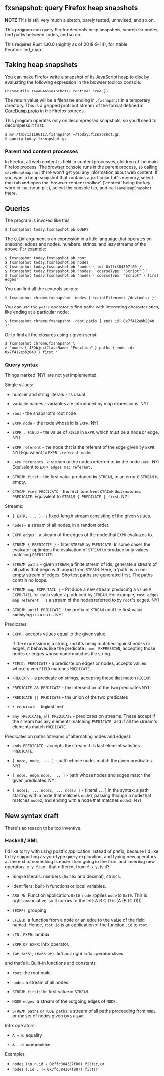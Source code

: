 ## fxsnapshot: query Firefox heap snapshots

**NOTE** This is still very much a sketch, barely tested, unrevised, and so on.

This program can query Firefox devtools heap snapshots, search for nodes, find
paths between nodes, and so on.

This requires Rust 1.30.0 (nightly as of 2018-9-14), for stable
Iterator::find_map.

## Taking heap snapshots

You can make Firefox write a snapshot of its JavaScript heap to disk by
evaluating the following expression in the browser toolbox console:

    ChromeUtils.saveHeapSnapshot({ runtime: true })

The return value will be a filename ending in `.fxsnapshot` in a temporary
directory. This is a gzipped protobuf stream, of the format defined in
[CoreDump.proto][coredump] in the Firefox sources.

[coredump]: https://searchfox.org/mozilla-central/source/devtools/shared/heapsnapshot/CoreDump.proto

This program operates only on decompressed snapshots, so you'll need to
decompress it first:

    $ mv /tmp/131196117.fxsnapshot ~/today.fxsnapshot.gz
    $ gunzip today.fxsnapshot.gz

### Parent and content processes

In Firefox, all web content is held in content processes, children of the main
Firefox process. The browser console runs in the parent process, so calling
`saveHeapSnapshot` there won't get you any information about web content. If you
want a heap snapshot that contains a particular tab's memory, select that tab
and open the 'browser content toolbox' ('content' being the key word in that
noun pile), select the console tab, and call `saveHeapSnapshot` there.

## Queries

The program is invoked like this:

    $ fxsnapshot today.fxsnapshot.pb QUERY

The `QUERY` argument is an expression in a little language that operates on
snapshot edges and nodes, numbers, strings, and lazy streams of the above. For
example:

    $ fxsnapshot today.fxsnapshot.pb root
    $ fxsnapshot today.fxsnapshot.pb nodes
    $ fxsnapshot today.fxsnapshot.pb 'nodes { id: 0x7fc384307f80 }'
    $ fxsnapshot today.fxsnapshot.pb 'nodes { coarseType: "Script" }'
    $ fxsnapshot today.fxsnapshot.pb 'nodes { coarseType: "Script" } first edges'

You can find all the devtools scripts:

    $ fxsnapshot chrome.fxsnapshot 'nodes { scriptFilename: /devtools/ }'

You can use the `paths` operator to find paths with interesting characteristics,
like ending at a particular node:

    $ fxsnapshot chrome.fxsnapshot 'root paths { ends id: 0x7f412ebb2040 }'

Or to find all the closures using a given script:

    $ fxsnapshot chrome.fxsnapshot \
    > 'nodes { JSObjectClassName: "Function" } paths { ends id: 0x7f412ebb2040 } first '

### Query syntax

Things marked 'NYI' are not yet implemented.

Single values:

- number and string literals - as usual

- variable names - variables are introduced by map expressions. NYI

- `root` - the snapshot's root node

- `EXPR node` - the node whose id is `EXPR`. NYI

- `EXPR . FIELD` - the value of `FIELD` in `EXPR`, which must be a node or edge. NYI

- `EXPR referent` - the node that is the referent of the edge given by `EXPR`. NYI
  Equivalent to `EXPR .referent node`.

- `EXPR referents` - a stream of the nodes referred to by the node `EXPR`. NYI
  Equivalent to `EXPR edges map referent;`

- `STREAM first` - the first value produced by `STREAM`, or an error if `STREAM`
  is empty.

- `STREAM find PREDICATE` - the first item from `STREAM` that matches
  `PREDICATE`. Equivalent to `STREAM { PREDICATE } first`. NYI

Streams:

- `[ EXPR, ... ]` - a fixed-length stream consisting of the given values.

- `nodes` - a stream of all nodes, in a random order.

- `EXPR edges` - a stream of the edges of the node that `EXPR` evaluates to.

- `STREAM { PREDICATE }` - filter `STREAM` by `PREDICATE`. In some cases the
  evaluator optimizes the evaluation of `STREAM` to produce only values matching
  `PREDICATE`.

- `STREAM paths` - given `STREAM`, a finite stream of ids, generate a stream of
  all paths that begin with any id from `STREAM`. Here, a 'path' is a non-empty
  stream of edges. Shortest paths are generated first. The paths contain no loops.

- `STREAM map EXPR-TAIL ;` - Produce a new stream producing a value `V
  EXPR-TAIL` for each value `V` produced by `STREAM`. For example, `root edges
  map referent ;` is a stream of the nodes referred to by `root`'s edges. NYI

- `STREAM until PREDICATE` - the prefix of `STREAM` until the first value
  satisfying `PREDICATE`. NYI

Predicates:

-   `EXPR` - accepts values equal to the given value.

    If the expression is a string, and it's being matched against nodes or edges,
    it behaves like the predicate `name: EXPRESSION`, accepting those nodes or
    edges whose name matches the string.

-   `FIELD: PREDICATE` - a predicate on edges or nodes, accepts values whose
    given `FIELD` matches `PREDICATE`.

-   `/REGEXP/` - a predicate on strings, accepting those that match `REGEXP`.

-   `PREDICATE && PREDICATE` - the intersection of the two predicates NYI

-   `PREDICATE || PREDICATE` - the union of the two predicates

-   `! PREDICATE` - logical 'not'

-   `any PREDICATE`, `all PREDICATE` - predicates on streams. These accept if
    the stream has any elements matching `PREDICATE`, and if all the stream's
    elements match `PREDICATE`.

Predicates on paths (streams of alternating nodes and edges):

- `ends PREDICATE` - accepts the stream if its last element satisfies `PREDICATE`.

- `[ node, node, ... ]` - path whose nodes match the given predicates. NYI

- `[ node, edge:node, ... ]` - path whose nodes and edges match the given predicates. NYI

- `[ node1, ... node2, ... node3 ]` - (literal `...`) in the syntax: a path
  starting with a node that matches `node1`, passing through a node that matches
  `node2`, and ending with a node that matches `node3`. NYI

## New syntax draft

There's no reason to be too inventive.

### Haskell / SML

I'd like to try with using postfix application instead of prefix, because I'd
like to try supporting as-you-type query exploration, and typing new operators
at the end of something is easier than going to the front and inserting new
operators. `x y f` isn't that different from `f x y`, is it?

- Simple literals: numbers (`0x` hex and decimal), strings.

- identifiers: built-in functions or local variables.

- `ARG FN`: Function application. `0x10 node` applies `node` to `0x10`. This is
  right-associative, so it curries to the left: A B C D is (A (B (C D))).

- `(EXPR)`: grouping

- `.FIELD`: a function from a node or an edge to the value of the field named. Hence,
  `root.id` is an application of the function `.id` to `root`.

- `\ID. EXPR`: lambda

- `EXPR OP EXPR`: infix operator.

- `(OP EXPR)`, `(EXPR OP)`: left and right infix operator slices

and that's it. Built-in functions and constants:

- `root`: the root node.

- `nodes`: a stream of all nodes.

- `STREAM first`: the first value in `STREAM`.

- `NODE edges`: a stream of the outgoing edges of `NODE`.

- `STREAM paths` or `NODE paths`: a stream of all paths proceeding from `NODE`
  or the set of nodes given by `STREAM`.

Infix operators:

- `A = B`: equality

- `A . B`: composition

Examples:

- `nodes (\n.n.id = 0x7fc384307f80) filter`, or
- `nodes (.id . (= 0x7fc384307f80)) filter`
